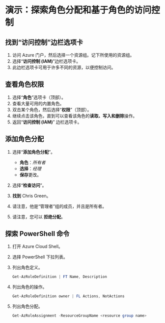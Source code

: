 # 演示：探索角色分配和基于角色的访问控制

## 找到“访问控制”边栏选项卡

1. 访问 Azure 门户，然后选择一个资源组。记下所使用的资源组。 
2. 选择“**访问控制 (IAM)**”边栏选项卡。 
3. 此边栏选项卡可用于许多不同的资源，以便控制访问。

## 查看角色权限

1. 选择“**角色**”选项卡（顶部）。
2. 查看大量可用的内置角色。
3. 双击某个角色，然后选择“**权限**”（顶部）。
4. 继续点击该角色，直到可以查看该角色的**读取、写入和删除**操作。
5. 返回“**访问控制 (IAM)**” 边栏选项卡。

## 添加角色分配

1. 选择“**添加角色分配**”。 

    + **角色**：*所有者*
    + **选择**：*经理*
    + **保存**更改。 

2. 选择“**检查访问**”。
3. **找到** Chris Green。
4. 请注意，他是“管理者”组的成员，并且是所有者。 
5. 请注意，您可以 **拒绝分配**。 

## 探索 PowerShell 命令

1. 打开 Azure Cloud Shell。
2. 选择 PowerShell 下拉列表。
3. 列出角色定义。

    ```PowerShell
    Get-AzRoleDefinition | FT Name, Description
    ```

4. 列出角色的操作。

    ```PowerShell
    Get-AzRoleDefinition owner | FL Actions, NotActions
    ```

5. 列出角色分配。

    ```PowerShell
    Get-AzRoleAssignment -ResourceGroupName <resource group name>
    ```
